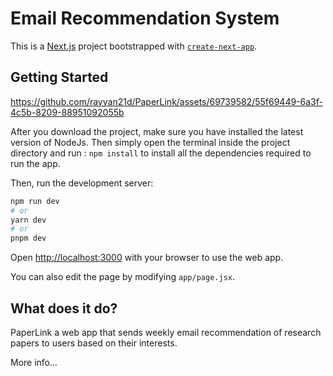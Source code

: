 # Email Recommendation System

This is a [Next.js](https://nextjs.org/) project bootstrapped with [`create-next-app`](https://github.com/vercel/next.js/tree/canary/packages/create-next-app).

## Getting Started

https://github.com/rayyan21d/PaperLink/assets/69739582/55f69449-6a3f-4c5b-8209-88951092055b




After you download the project, make sure you have installed the latest version of NodeJs. Then simply open the terminal inside the project directory and run :
`npm install` to install all the dependencies required to run the app.

Then, run the development server:

```bash
npm run dev
# or
yarn dev
# or
pnpm dev
```

Open [http://localhost:3000](http://localhost:3000) with your browser to use the web app.

You can also edit the page by modifying `app/page.jsx`.

## What does it do?
PaperLink a web app that sends weekly email recommendation of research papers to users based on their interests.

More info...
